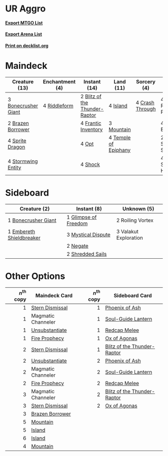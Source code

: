 # UR Aggro

#### [Export MTGO List](../collection/UR%20Aggro/UR%20Aggro.txt)
#### [Export Arena List](../collection/UR%20Aggro/UR%20Aggro_arena.txt)
#### [Print on decklist.org](http://decklist.org/?deckmain=2%09Blitz%20of%20the%20Thunder-Raptor%0A3%09Bonecrusher%20Giant%0A2%09Brazen%20Borrower%0A4%09Crash%20Through%0A4%09Frantic%20Inventory%0A4%09Island%0A3%09Mountain%0A4%09Opt%0A4%09Riddleform%0A4%09Riverglide%20Pathway%0A4%09Roil%20Eruption%0A2%09Shatterskull%20Smashing%0A4%09Shock%0A4%09Spikefield%20Hazard%0A4%09Sprite%20Dragon%0A4%09Stormwing%20Entity%0A4%09Temple%20of%20Epiphany&deckside=1%09Bonecrusher%20Giant%0A1%09Embereth%20Shieldbreaker%0A1%09Glimpse%20of%20Freedom%0A3%09Mystical%20Dispute%0A2%09Negate%0A2%09Roiling%20Vortex%0A2%09Shredded%20Sails%0A3%09Valakut%20Exploration)
# Maindeck

|                                        Creature (13)                                         |                                    Enchantment (4)                                    |                                              Instant (14)                                              |                                           Land (11)                                           |                                       Sorcery (4)                                        |     Unknown (14)      |
|----------------------------------------------------------------------------------------------|---------------------------------------------------------------------------------------|--------------------------------------------------------------------------------------------------------|-----------------------------------------------------------------------------------------------|------------------------------------------------------------------------------------------|-----------------------|
|3 [Bonecrusher Giant](http://gatherer.wizards.com/Pages/Card/Details.aspx?multiverseid=473077)|4 [Riddleform](http://gatherer.wizards.com/Pages/Card/Details.aspx?multiverseid=430732)|2 [Blitz of the Thunder-Raptor](http://gatherer.wizards.com/Pages/Card/Details.aspx?multiverseid=479629)|4 [Island](http://gatherer.wizards.com/Pages/Card/Details.aspx?multiverseid=439857)            |4 [Crash Through](http://gatherer.wizards.com/Pages/Card/Details.aspx?multiverseid=430777)|4 Riverglide Pathway   |
|2 [Brazen Borrower](http://gatherer.wizards.com/Pages/Card/Details.aspx?multiverseid=473001)  |                                                                                       |4 [Frantic Inventory](http://gatherer.wizards.com/Pages/Card/Details.aspx?multiverseid=485373)          |3 [Mountain](http://gatherer.wizards.com/Pages/Card/Details.aspx?multiverseid=439859)          |                                                                                          |4 Roil Eruption        |
|4 [Sprite Dragon](http://gatherer.wizards.com/Pages/Card/Details.aspx?multiverseid=479731)    |                                                                                       |4 [Opt](http://gatherer.wizards.com/Pages/Card/Details.aspx?multiverseid=442948)                        |4 [Temple of Epiphany](http://gatherer.wizards.com/Pages/Card/Details.aspx?multiverseid=442808)|                                                                                          |2 Shatterskull Smashing|
|4 [Stormwing Entity](http://gatherer.wizards.com/Pages/Card/Details.aspx?multiverseid=488253) |                                                                                       |4 [Shock](http://gatherer.wizards.com/Pages/Card/Details.aspx?multiverseid=129732)                      |                                                                                               |                                                                                          |4 Spikefield Hazard    |


# Sideboard

|                                           Creature (2)                                            |                                          Instant (8)                                          |     Unknown (5)     |
|---------------------------------------------------------------------------------------------------|-----------------------------------------------------------------------------------------------|---------------------|
|1 [Bonecrusher Giant](http://gatherer.wizards.com/Pages/Card/Details.aspx?multiverseid=473077)     |1 [Glimpse of Freedom](http://gatherer.wizards.com/Pages/Card/Details.aspx?multiverseid=476301)|2 Roiling Vortex     |
|1 [Embereth Shieldbreaker](http://gatherer.wizards.com/Pages/Card/Details.aspx?multiverseid=473084)|3 [Mystical Dispute](http://gatherer.wizards.com/Pages/Card/Details.aspx?multiverseid=473020)  |3 Valakut Exploration|
|                                                                                                   |2 [Negate](http://gatherer.wizards.com/Pages/Card/Details.aspx?multiverseid=423707)            |                     |
|                                                                                                   |2 [Shredded Sails](http://gatherer.wizards.com/Pages/Card/Details.aspx?multiverseid=479656)    |                     |


# Other Options

|*n*<sup>th</sup> copy|                                      Maindeck Card                                       |*n*<sup>th</sup> copy|                                            Sideboard Card                                            |
|--------------------:|------------------------------------------------------------------------------------------|--------------------:|------------------------------------------------------------------------------------------------------|
|                    1|[Stern Dismissal](http://gatherer.wizards.com/Pages/Card/Details.aspx?multiverseid=476319)|                    1|[Phoenix of Ash](http://gatherer.wizards.com/Pages/Card/Details.aspx?multiverseid=476399)             |
|                    1|Magmatic Channeler                                                                        |                    1|[Soul-Guide Lantern](http://gatherer.wizards.com/Pages/Card/Details.aspx?multiverseid=476488)         |
|                    1|[Unsubstantiate](http://gatherer.wizards.com/Pages/Card/Details.aspx?multiverseid=414374) |                    1|[Redcap Melee](http://gatherer.wizards.com/Pages/Card/Details.aspx?multiverseid=473097)               |
|                    1|[Fire Prophecy](http://gatherer.wizards.com/Pages/Card/Details.aspx?multiverseid=479636)  |                    1|[Ox of Agonas](http://gatherer.wizards.com/Pages/Card/Details.aspx?multiverseid=476398)               |
|                    2|[Stern Dismissal](http://gatherer.wizards.com/Pages/Card/Details.aspx?multiverseid=476319)|                    1|[Blitz of the Thunder-Raptor](http://gatherer.wizards.com/Pages/Card/Details.aspx?multiverseid=479629)|
|                    2|[Unsubstantiate](http://gatherer.wizards.com/Pages/Card/Details.aspx?multiverseid=414374) |                    2|[Phoenix of Ash](http://gatherer.wizards.com/Pages/Card/Details.aspx?multiverseid=476399)             |
|                    2|Magmatic Channeler                                                                        |                    2|[Soul-Guide Lantern](http://gatherer.wizards.com/Pages/Card/Details.aspx?multiverseid=476488)         |
|                    2|[Fire Prophecy](http://gatherer.wizards.com/Pages/Card/Details.aspx?multiverseid=479636)  |                    2|[Redcap Melee](http://gatherer.wizards.com/Pages/Card/Details.aspx?multiverseid=473097)               |
|                    3|Magmatic Channeler                                                                        |                    2|[Blitz of the Thunder-Raptor](http://gatherer.wizards.com/Pages/Card/Details.aspx?multiverseid=479629)|
|                    3|[Stern Dismissal](http://gatherer.wizards.com/Pages/Card/Details.aspx?multiverseid=476319)|                    2|[Ox of Agonas](http://gatherer.wizards.com/Pages/Card/Details.aspx?multiverseid=476398)               |
|                    3|[Brazen Borrower](http://gatherer.wizards.com/Pages/Card/Details.aspx?multiverseid=473001)|                     |                                                                                                      |
|                    5|[Mountain](http://gatherer.wizards.com/Pages/Card/Details.aspx?multiverseid=439859)       |                     |                                                                                                      |
|                    5|[Island](http://gatherer.wizards.com/Pages/Card/Details.aspx?multiverseid=439857)         |                     |                                                                                                      |
|                    6|[Island](http://gatherer.wizards.com/Pages/Card/Details.aspx?multiverseid=439857)         |                     |                                                                                                      |
|                    4|[Mountain](http://gatherer.wizards.com/Pages/Card/Details.aspx?multiverseid=439859)       |                     |                                                                                                      |

